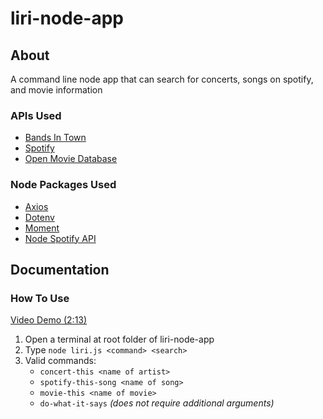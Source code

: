 # liri-node-app

## About
A command line node app that can search for concerts, songs on spotify, and movie information

### APIs Used
* [Bands In Town](http://www.artists.bandsintown.com/bandsintown-api/?locale=en)
* [Spotify](https://developer.spotify.com/documentation/web-api/quick-start/)
* [Open Movie Database](http://www.omdbapi.com/)

### Node Packages Used
* [Axios](https://www.npmjs.com/package/axios)
* [Dotenv](https://www.npmjs.com/package/dotenv)
* [Moment](https://www.npmjs.com/package/moment)
* [Node Spotify API](https://www.npmjs.com/package/node-spotify-api)

## Documentation

### How To Use

[Video Demo (2:13)](https://drive.google.com/file/d/1jdiL-9TTycA_UK5ef0-Ov3WVnu7DrWeM/view)

1. Open a terminal at root folder of liri-node-app
2. Type `node liri.js <command> <search>`
3. Valid commands:
    * `concert-this <name of artist>`
    * `spotify-this-song <name of song>`
    * `movie-this <name of movie>`
    * `do-what-it-says` *(does not require additional arguments)*
